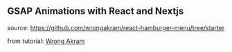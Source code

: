 ## GSAP Animations with React and Nextjs

source: https://github.com/wrongakram/react-hamburger-menu/tree/starter

from tutorial: [Wrong Akram](https://www.youtube.com/watch?v=K3eG8DtBjQ4&t=30s)
